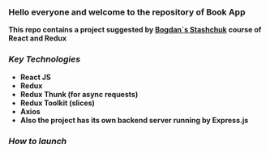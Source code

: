 
### Hello everyone and welcome to the repository of Book App

**This repo contains a project suggested by [Bogdan`s Stashchuk](https://github.com/bstashchuk) course of React and Redux**

### *Key Technologies*
* **React JS**
* **Redux**
* **Redux Thunk (for async requests)**
* **Redux Toolkit (slices)**
* **Axios**
* **Also the project has its own backend server running by Express.js**

### *How to launch*